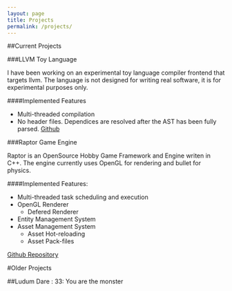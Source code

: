 ```yaml
---
layout: page
title: Projects
permalink: /projects/
---
```


##Current Projects

###LLVM Toy Language

I have been working on an experimental toy language compiler frontend that targets llvm.  The language is not designed for writing real software, it is for experimental purposes only.  

####Implemented Features

- Multi-threaded compilation
- No header files.  Dependices are resolved after the AST has been fully parsed.
[Github](https://github.com/Twiebs/LLVMLang)

###Raptor Game Engine

Raptor is an OpenSource Hobby Game Framework and Engine writen in C++.
The engine currently uses OpenGL for rendering and bullet for physics.  

####Implemented Features:

- Multi-threaded task scheduling and execution
- OpenGL Renderer
  - Defered Renderer
- Entity Management System
- Asset Management System
  - Asset Hot-reloading
  - Asset Pack-files


[Github Repository](https://github.com/Twiebs/Raptor)

#Older Projects

##Ludum Dare :
33: You are the monster

